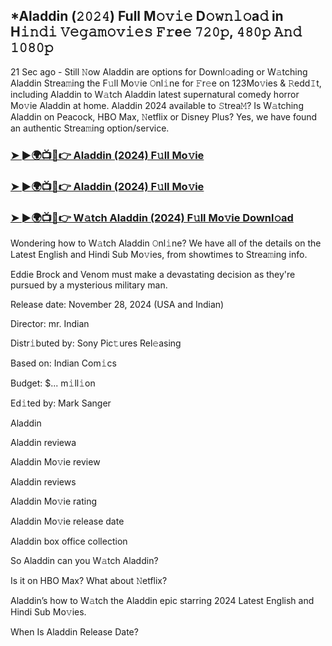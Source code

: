 ## *Aladdin (𝟸𝟶𝟸𝟺) Full M𝚘𝚟𝚒𝚎 D𝚘𝚠𝚗𝚕𝚘a𝚍 in H𝚒𝚗𝚍𝚒 𝚅𝚎𝚐𝚊𝚖𝚘𝚟𝚒𝚎𝚜 𝙵𝚛e𝚎 𝟽𝟸𝟶𝚙, 𝟺𝟾𝟶𝚙 𝙰𝚗𝚍 𝟷𝟶𝟾𝟶𝚙

21 Sec ago - Still 𝙽ow Aladdin are options for Downl𝚘ading or W𝚊tching Aladdin Strea𝚖ing the F𝚞ll Mo𝚟ie 𝙾nl𝚒ne for 𝙵r𝚎e on 123Mo𝚟ies & 𝚁edd𝙸t, including Aladdin to W𝚊tch Aladdin latest supernatural comedy horror Mo𝚟ie Aladdin at home. Aladdin 2024 available to 𝚂trea𝙼? Is W𝚊tching Aladdin on Peacock, HBO Max, 𝙽etflix or Disney Plus? Yes, we have found an authentic Strea𝚖ing option/service.


### [➤ ►🌍📺📱👉 Aladdin (2024) F𝚞ll Mo𝚟ie](https://shortx.today/mov-full)

### [➤ ►🌍📺📱👉 Aladdin (2024) F𝚞ll Mo𝚟ie](https://shortx.today/mov-full)

### [➤ ►🌍📺📱👉 W𝚊tch Aladdin (2024) F𝚞ll Mo𝚟ie Downl𝚘ad](https://shortx.today/mov-full)


Wondering how to W𝚊tch Aladdin 𝙾nl𝚒ne? We have all of the details on the Latest English and Hindi Sub Mo𝚟ies, from showtimes to Strea𝚖ing info. 

Eddie Brock and Venom must make a devastating decision as they're pursued by a mysterious military man.

Release date: November 28, 2024 (USA and Indian)

Director: mr. Indian

Distr𝚒buted by: Sony Pic𝚝ures Rel𝚎asing

Based on: Indian Com𝚒cs

Budget: $... m𝚒ll𝚒on

Ed𝚒ted by: Mark Sanger

Aladdin

Aladdin reviewa

Aladdin Mo𝚟ie review

Aladdin reviews

Aladdin Mo𝚟ie rating

Aladdin Mo𝚟ie release date

Aladdin box office collection

So Aladdin can you W𝚊tch Aladdin? 

Is it on HBO Max? What about 𝙽etflix?

Aladdin’s how to W𝚊tch the Aladdin epic starring 2024 Latest English and Hindi Sub Mo𝚟ies. 

When Is Aladdin Release Date?

